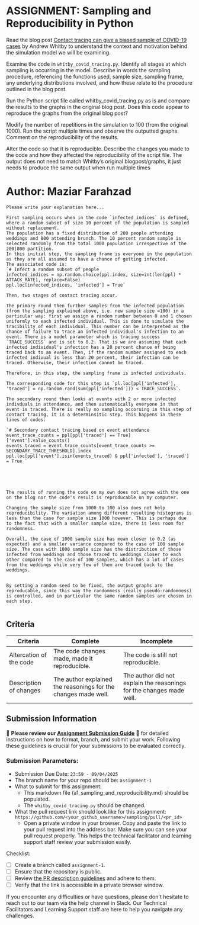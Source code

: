 # ASSIGNMENT: Sampling and Reproducibility in Python

Read the blog post [Contact tracing can give a biased sample of COVID-19 cases](https://andrewwhitby.com/2020/11/24/contact-tracing-biased/) by Andrew Whitby to understand the context and motivation behind the simulation model we will be examining.

Examine the code in `whitby_covid_tracing.py`. Identify all stages at which sampling is occurring in the model. Describe in words the sampling procedure, referencing the functions used, sample size, sampling frame, any underlying distributions involved, and how these relate to the procedure outlined in the blog post.

Run the Python script file called whitby_covid_tracing.py as is and compare the results to the graphs in the original blog post. Does this code appear to reproduce the graphs from the original blog post?

Modify the number of repetitions in the simulation to 100 (from the original 1000). Run the script multiple times and observe the outputted graphs. Comment on the reproducibility of the results.

Alter the code so that it is reproducible. Describe the changes you made to the code and how they affected the reproducibility of the script file. The output does not need to match Whitby’s original blogpost/graphs, it just needs to produce the same output when run multiple times

# Author: Maziar Farahzad

```
Please write your explanation here...

First sampling occurs when in the code `infected_indices` is defined, where a random subset of size 10 percent of the population is sampled without replacement. 
The population has a fixed distribution of 200 people attending weddings and 800 attending brunch. The 10 percent random sample is selected randomly from the total 1000 population irrespective of the 200|800 partition. 
In this initial step, the sampling frame is everyone in the population as they are all assumed to have a chance of getting infected. 
The associated code is: 
`# Infect a random subset of people
infected_indices = np.random.choice(ppl.index, size=int(len(ppl) * ATTACK_RATE), replace=False)
ppl.loc[infected_indices, 'infected'] = True`

Then, two stages of contact tracing occur.

The primary round then further samples from the infected population (from the sampling explained above, i.e. new sample size =100) in a particular way: first we assign a random number between 0 and 1 chosen uniformly to each infected individual. This is done to simulate the tracibility of each individual. This number can be interpreted as the chance of failure to trace an infected individual's infection to an event. There is a model parameter which is tracing success `TRACE_SUCCESS` and is set to 0.2. That is we are assuming that each infected individual's infection has a 20 percent chance of being traced back to an event. Then, if the random number assigned to each infected indivual is less than 20 percent, their infection can be traced. Otherwise, their infection cannot be traced. 

Therefore, in this step, the sampling frame is infected individuals.

The corresponding code for this step is `pl.loc[ppl['infected'], 'traced'] = np.random.rand(sum(ppl['infected'])) < TRACE_SUCCESS`.

The secondary round then looks at events with 2 or more infected indivduals in attendance, and then automatically everyone in that event is traced. There is really no sampling occoruing in this step of contact tracing, it is a determinsitic step. This happens in these lines of codes:

`# Secondary contact tracing based on event attendance
event_trace_counts = ppl[ppl['traced'] == True]['event'].value_counts()
events_traced = event_trace_counts[event_trace_counts >= SECONDARY_TRACE_THRESHOLD].index
ppl.loc[ppl['event'].isin(events_traced) & ppl['infected'], 'traced'] = True `





The results of running the code on my own does not agree with the one on the blog nor the code's result is reproducable on my computer. 

Changing the sample size from 1000 to 100 also does not help reproducibility. The variation among different resulting histograms is less than the case for sample size 1000 however. This is perhaps due to the fact that with a smaller sample size, there is less room for randomness. 

Overall, the case of 1000 sample size has mean closer to 0.2 (as expected) and a smaller variance compared to the case of 100 sample size. The case with 1000 sample size has the distribution of those infected from weddings and those traced to weddings closer to each other compared to the case of 100 samples, which has a lot of cases from the weddings while very few of them are traced back to the weddings.


By setting a random seed to be fixed, the output graphs are reproducable, since this way the randomness (really pseudo-randomness) is controlled, and in particular the same random samples are chosen in each step. 


```


## Criteria

|Criteria|Complete|Incomplete|
|--------|----|----|
|Altercation of the code|The code changes made, made it reproducible.|The code is still not reproducible.|
|Description of changes|The author explained the reasonings for the changes made well.|The author did not explain the reasonings for the changes made well.|

## Submission Information

🚨 **Please review our [Assignment Submission Guide](https://github.com/UofT-DSI/onboarding/blob/main/onboarding_documents/submissions.md)** 🚨 for detailed instructions on how to format, branch, and submit your work. Following these guidelines is crucial for your submissions to be evaluated correctly.

### Submission Parameters:
* Submission Due Date: `23:59 - 09/04/2025`
* The branch name for your repo should be: `assignment-1`
* What to submit for this assignment:
    * This markdown file (a1_sampling_and_reproducibility.md) should be populated.
    * The `whitby_covid_tracing.py` should be changed.
* What the pull request link should look like for this assignment: `https://github.com/<your_github_username>/sampling/pull/<pr_id>`
    * Open a private window in your browser. Copy and paste the link to your pull request into the address bar. Make sure you can see your pull request properly. This helps the technical facilitator and learning support staff review your submission easily.

Checklist:
- [ ] Create a branch called `assignment-1`.
- [ ] Ensure that the repository is public.
- [ ] Review [the PR description guidelines](https://github.com/UofT-DSI/onboarding/blob/main/onboarding_documents/submissions.md#guidelines-for-pull-request-descriptions) and adhere to them.
- [ ] Verify that the link is accessible in a private browser window.

If you encounter any difficulties or have questions, please don't hesitate to reach out to our team via the help channel in Slack. Our Technical Facilitators and Learning Support staff are here to help you navigate any challenges.
